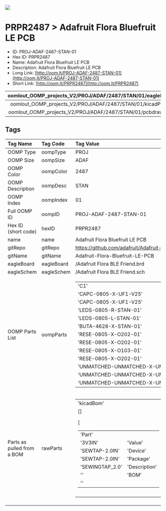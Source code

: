 


  
![][im]
# PRPR2487 > Adafruit Flora Bluefruit LE PCB

- ID: PROJ-ADAF-2487-STAN-01
- Hex ID: PRPR2487
- Name: Adafruit Flora Bluefruit LE PCB
- Description: Adafruit Flora Bluefruit LE PCB
- Long Link: [http://oom.lt/PROJ-ADAF-2487-STAN-01](http://oom.lt/PROJ-ADAF-2487-STAN-01)
- Short Link: [http://oom.lt/PRPR2487](http://oom.lt/PRPR2487)
  

|oomlout_OOMP_projects_V2/PROJ/ADAF/2487/STAN/01/eagleImage.png|oomlout_OOMP_projects_V2/PROJ/ADAF/2487/STAN/01/eagleSchemImage.png|oomlout_OOMP_projects_V2/PROJ/ADAF/2487/STAN/01/kicadPcb3dFront.png|oomlout_OOMP_projects_V2/PROJ/ADAF/2487/STAN/01/kicadPcb3dBack.png|
| :---: | :---: | :---: | :---: |
|oomlout_OOMP_projects_V2/PROJ/ADAF/2487/STAN/01/kicadPcb3d.png|oomlout_OOMP_projects_V2/PROJ/ADAF/2487/STAN/01/bomBack.png|oomlout_OOMP_projects_V2/PROJ/ADAF/2487/STAN/01/bomFront.png|oomlout_OOMP_projects_V2/PROJ/ADAF/2487/STAN/01/pcbdraw.svg|
|oomlout_OOMP_projects_V2/PROJ/ADAF/2487/STAN/01/pcbdrawBack.svg||||

## Tags
  

|Tag Name|Tag Code|Tag Value|
| :--- | :--- | :--- |
|OOMP Type|oompType|PROJ|
|OOMP Size|oompSize|ADAF|
|OOMP Color|oompColor|2487|
|OOMP Description|oompDesc|STAN|
|OOMP Index|oompIndex|01|
|Full OOMP ID|oompID|PROJ-ADAF-2487-STAN-01|
|Hex ID (short code)|hexID|PRPR2487|
|name|name|Adafruit Flora Bluefruit LE PCB|
|gitRepo|gitRepo|https://github.com/adafruit/Adafruit-Flora-Bluefruit-LE-PCB|
|gitName|gitName|Adafruit-Flora-Bluefruit-LE-PCB|
|eagleBoard|eagleBoard|/Adafruit Flora BLE Friend.brd|
|eagleSchem|eagleSchem|/Adafruit Flora BLE Friend.sch|
|OOMP Parts List|oompParts|<table><tr><td>'C1'</td></tr><tr><td> 'CAPC-0805-X-UF1-V25'</td><td> 'C2'</td></tr><tr><td> 'CAPC-0805-X-UF1-V25'</td><td> 'D1'</td></tr><tr><td> 'LEDS-0805-R-STAN-01'</td><td> 'D2'</td></tr><tr><td> 'LEDS-0805-L-STAN-01'</td><td> 'DFU'</td></tr><tr><td> 'BUTA-4628-X-STAN-01'</td><td> 'R1'</td></tr><tr><td> 'RESE-0805-X-O202-01'</td><td> 'R2'</td></tr><tr><td> 'RESE-0805-X-O202-01'</td><td> 'R3'</td></tr><tr><td> 'RESE-0805-X-O103-01'</td><td> 'R4'</td></tr><tr><td> 'RESE-0805-X-O202-01'</td><td> 'SW1'</td></tr><tr><td> 'UNMATCHED-UNMATCHED-X-UNMATCHED-01'</td><td> 'U1'</td></tr><tr><td> 'UNMATCHED-UNMATCHED-X-UNMATCHED-01'</td><td> 'Y1'</td></tr><tr><td> 'UNMATCHED-UNMATCHED-X-UNMATCHED-01'</td></tr></table>|
|Parts as pulled from a BOM|rawParts|<table><tr><td>'kicadBom'</td></tr><tr><td> []</td><td> 'eagleBom'</td></tr><tr><td> [<table><tr><td>'Part'</td></tr><tr><td> '3V3IN'</td><td> 'Value'</td></tr><tr><td> 'SEWTAP-2.0IN'</td><td> 'Device'</td></tr><tr><td> 'SEWTAP-2.0IN'</td><td> 'Package'</td></tr><tr><td> 'SEWINGTAP_2.0'</td><td> 'Description'</td></tr><tr><td> ''</td><td> 'BOM'</td></tr><tr><td> ''</td></tr></table></td><td> <table><tr><td>'Part'</td></tr><tr><td> 'C1'</td><td> 'Value'</td></tr><tr><td> '1uF'</td><td> 'Device'</td></tr><tr><td> 'CAP_CERAMIC0805-NOOUTLINE'</td><td> 'Package'</td></tr><tr><td> '0805-NO'</td><td> 'Description'</td></tr><tr><td> 'Ceramic Capacitors'</td><td> 'BOM'</td></tr><tr><td> ''</td></tr></table></td><td> <table><tr><td>'Part'</td></tr><tr><td> 'C2'</td><td> 'Value'</td></tr><tr><td> '1uF'</td><td> 'Device'</td></tr><tr><td> 'CAP_CERAMIC0805-NOOUTLINE'</td><td> 'Package'</td></tr><tr><td> '0805-NO'</td><td> 'Description'</td></tr><tr><td> 'Ceramic Capacitors'</td><td> 'BOM'</td></tr><tr><td> ''</td></tr></table></td><td> <table><tr><td>'Part'</td></tr><tr><td> 'D1'</td><td> 'Value'</td></tr><tr><td> 'RED'</td><td> 'Device'</td></tr><tr><td> 'LED0805_NOOUTLINE'</td><td> 'Package'</td></tr><tr><td> 'CHIPLED_0805_NOOUTLINE'</td><td> 'Description'</td></tr><tr><td> 'LED'</td><td> 'BOM'</td></tr><tr><td> ''</td></tr></table></td><td> <table><tr><td>'Part'</td></tr><tr><td> 'D2'</td><td> 'Value'</td></tr><tr><td> 'BLUE'</td><td> 'Device'</td></tr><tr><td> 'LED0805_NOOUTLINE'</td><td> 'Package'</td></tr><tr><td> 'CHIPLED_0805_NOOUTLINE'</td><td> 'Description'</td></tr><tr><td> 'LED'</td><td> 'BOM'</td></tr><tr><td> ''</td></tr></table></td><td> <table><tr><td>'Part'</td></tr><tr><td> 'DFU'</td><td> 'Value'</td></tr><tr><td> 'KMR2'</td><td> 'Device'</td></tr><tr><td> 'SWITCH_TACT_SMT4.6X2.8'</td><td> 'Package'</td></tr><tr><td> 'BTN_KMR2_4.6X2.8'</td><td> 'Description'</td></tr><tr><td> 'SMT Tact Switches'</td><td> 'BOM'</td></tr><tr><td> ''</td></tr></table></td><td> <table><tr><td>'Part'</td></tr><tr><td> 'FID1'</td><td> 'Value'</td></tr><tr><td> 'FIDUCIAL'</td><td> 'Device'</td></tr><tr><td> 'FIDUCIAL'</td><td> 'Package'</td></tr><tr><td> 'FIDUCIAL_1MM'</td><td> 'Description'</td></tr><tr><td> 'Fiducial Alignment Points'</td><td> 'BOM'</td></tr><tr><td> 'EXCLUDE'</td></tr></table></td><td> <table><tr><td>'Part'</td></tr><tr><td> 'FID2'</td><td> 'Value'</td></tr><tr><td> 'FIDUCIAL'</td><td> 'Device'</td></tr><tr><td> 'FIDUCIAL'</td><td> 'Package'</td></tr><tr><td> 'FIDUCIAL_1MM'</td><td> 'Description'</td></tr><tr><td> 'Fiducial Alignment Points'</td><td> 'BOM'</td></tr><tr><td> 'EXCLUDE'</td></tr></table></td><td> <table><tr><td>'Part'</td></tr><tr><td> 'GND'</td><td> 'Value'</td></tr><tr><td> 'SEWTAP-2.0IN'</td><td> 'Device'</td></tr><tr><td> 'SEWTAP-2.0IN'</td><td> 'Package'</td></tr><tr><td> 'SEWINGTAP_2.0'</td><td> 'Description'</td></tr><tr><td> ''</td><td> 'BOM'</td></tr><tr><td> ''</td></tr></table></td><td> <table><tr><td>'Part'</td></tr><tr><td> 'R1'</td><td> 'Value'</td></tr><tr><td> '2K'</td><td> 'Device'</td></tr><tr><td> 'RESISTOR0805_NOOUTLINE'</td><td> 'Package'</td></tr><tr><td> '0805-NO'</td><td> 'Description'</td></tr><tr><td> 'Resistors'</td><td> 'BOM'</td></tr><tr><td> ''</td></tr></table></td><td> <table><tr><td>'Part'</td></tr><tr><td> 'R2'</td><td> 'Value'</td></tr><tr><td> '2K'</td><td> 'Device'</td></tr><tr><td> 'RESISTOR0805_NOOUTLINE'</td><td> 'Package'</td></tr><tr><td> '0805-NO'</td><td> 'Description'</td></tr><tr><td> 'Resistors'</td><td> 'BOM'</td></tr><tr><td> ''</td></tr></table></td><td> <table><tr><td>'Part'</td></tr><tr><td> 'R3'</td><td> 'Value'</td></tr><tr><td> '10K'</td><td> 'Device'</td></tr><tr><td> 'RESISTOR0805_NOOUTLINE'</td><td> 'Package'</td></tr><tr><td> '0805-NO'</td><td> 'Description'</td></tr><tr><td> 'Resistors'</td><td> 'BOM'</td></tr><tr><td> ''</td></tr></table></td><td> <table><tr><td>'Part'</td></tr><tr><td> 'R4'</td><td> 'Value'</td></tr><tr><td> '2K'</td><td> 'Device'</td></tr><tr><td> 'RESISTOR0805_NOOUTLINE'</td><td> 'Package'</td></tr><tr><td> '0805-NO'</td><td> 'Description'</td></tr><tr><td> 'Resistors'</td><td> 'BOM'</td></tr><tr><td> ''</td></tr></table></td><td> <table><tr><td>'Part'</td></tr><tr><td> 'RX'</td><td> 'Value'</td></tr><tr><td> 'SEWTAP-2.0IN'</td><td> 'Device'</td></tr><tr><td> 'SEWTAP-2.0IN'</td><td> 'Package'</td></tr><tr><td> 'SEWINGTAP_2.0'</td><td> 'Description'</td></tr><tr><td> ''</td><td> 'BOM'</td></tr><tr><td> ''</td></tr></table></td><td> <table><tr><td>'Part'</td></tr><tr><td> 'SW1'</td><td> 'Value'</td></tr><tr><td> 'EG1319'</td><td> 'Device'</td></tr><tr><td> 'SWITCH_DPDTEG1390'</td><td> 'Package'</td></tr><tr><td> 'EG1390'</td><td> 'Description'</td></tr><tr><td> 'Switch - DPDT'</td><td> 'BOM'</td></tr><tr><td> ''</td></tr></table></td><td> <table><tr><td>'Part'</td></tr><tr><td> 'TP1'</td><td> 'Value'</td></tr><tr><td> 'SEWTAP-2.0IN'</td><td> 'Device'</td></tr><tr><td> 'SEWTAP-2.0IN'</td><td> 'Package'</td></tr><tr><td> 'SEWINGTAP_2.0'</td><td> 'Description'</td></tr><tr><td> ''</td><td> 'BOM'</td></tr><tr><td> ''</td></tr></table></td><td> <table><tr><td>'Part'</td></tr><tr><td> 'TP2'</td><td> 'Value'</td></tr><tr><td> 'SWCLK'</td><td> 'Device'</td></tr><tr><td> 'TESTPOINT1.5X2.0MM_NOCREAM'</td><td> 'Package'</td></tr><tr><td> 'PAD-1.5X2.0'</td><td> 'Description'</td></tr><tr><td> 'Test Point'</td><td> 'BOM'</td></tr><tr><td> ''</td></tr></table></td><td> <table><tr><td>'Part'</td></tr><tr><td> 'TP3'</td><td> 'Value'</td></tr><tr><td> 'SWDIO'</td><td> 'Device'</td></tr><tr><td> 'TESTPOINT1.5X2.0MM_NOCREAM'</td><td> 'Package'</td></tr><tr><td> 'PAD-1.5X2.0'</td><td> 'Description'</td></tr><tr><td> 'Test Point'</td><td> 'BOM'</td></tr><tr><td> ''</td></tr></table></td><td> <table><tr><td>'Part'</td></tr><tr><td> 'TP5'</td><td> 'Value'</td></tr><tr><td> 'FCTRST'</td><td> 'Device'</td></tr><tr><td> 'TESTPOINT1.5X2.0MM_NOCREAM'</td><td> 'Package'</td></tr><tr><td> 'PAD-1.5X2.0'</td><td> 'Description'</td></tr><tr><td> 'Test Point'</td><td> 'BOM'</td></tr><tr><td> ''</td></tr></table></td><td> <table><tr><td>'Part'</td></tr><tr><td> 'TX'</td><td> 'Value'</td></tr><tr><td> 'SEWTAP-2.0IN'</td><td> 'Device'</td></tr><tr><td> 'SEWTAP-2.0IN'</td><td> 'Package'</td></tr><tr><td> 'SEWINGTAP_2.0'</td><td> 'Description'</td></tr><tr><td> ''</td><td> 'BOM'</td></tr><tr><td> ''</td></tr></table></td><td> <table><tr><td>'Part'</td></tr><tr><td> 'U1'</td><td> 'Value'</td></tr><tr><td> 'MBT40'</td><td> 'Device'</td></tr><tr><td> 'NRF51822_MODULE_MDBT40'</td><td> 'Package'</td></tr><tr><td> 'BLE_MODULE_RAYTAC_MDBT40'</td><td> 'Description'</td></tr><tr><td> 'nRF51822 Bluetooth Low Energy Module'</td><td> 'BOM'</td></tr><tr><td> ''</td></tr></table></td><td> <table><tr><td>'Part'</td></tr><tr><td> 'Y1'</td><td> 'Value'</td></tr><tr><td> '32.768kHz (535-9166-2-ND)'</td><td> 'Device'</td></tr><tr><td> 'CRYSTAL2.0X6.0_32.768'</td><td> 'Package'</td></tr><tr><td> 'CRYSTAL_CYL_2X6MM_SMT'</td><td> 'Description'</td></tr><tr><td> 'Crystals'</td><td> 'BOM'</td></tr><tr><td> ''</td></tr></table>]</td></tr></table>|
||||



[im]: PROJ/ADAF/2487/STAN/01/kicadPcb3d_450.png
